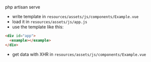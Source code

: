 php artisan serve

- write template in `resources/assets/js/components/Example.vue`
- load it in `resources/assets/js/app.js`
- use the template like this:

```html
<div id="app">
  <example></example>
</div>
```

- get data with XHR in `resources/assets/js/components/Example.vue`
